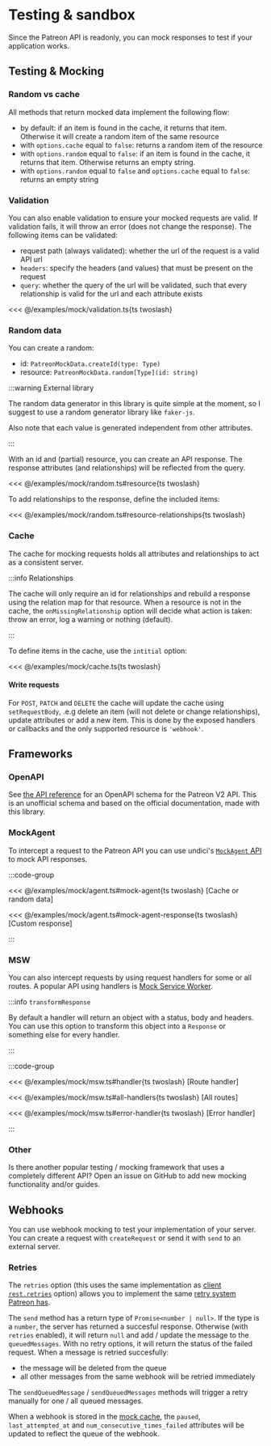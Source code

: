 # Testing & sandbox

Since the Patreon API is readonly, you can mock responses to test if your application works.

## Testing & Mocking

### Random vs cache

All methods that return mocked data implement the following flow:

- by default: if an item is found in the cache, it returns that item. Otherwise it will create a random item of the same resource
- with `options.cache` equal to `false`: returns a random item of the resource
- with `options.random` equal to `false`: if an item is found in the cache, it returns that item. Otherwise returns an empty string.
- with `options.random` equal to `false` and `options.cache` equal to `false`: returns an empty string

### Validation

You can also enable validation to ensure your mocked requests are valid. If validation fails, it will throw an error (does not change the response). The following items can be validated:

- request path (always validated): whether the url of the request is a valid API url
- `headers`: specify the headers (and values) that must be present on the request
- `query`: whether the query of the url will be validated, such that every relationship is valid for the url and each attribute exists

<<< @/examples/mock/validation.ts{ts twoslash}

### Random data

You can create a random:

- id: `PatreonMockData.createId(type: Type)`
- resource: `PatreonMockData.random[Type](id: string)`

:::warning External library

The random data generator in this library is quite simple at the moment, so I suggest to use a random generator library like `faker-js`.

Also note that each value is generated independent from other attributes.

:::

With an id and (partial) resource, you can create an API response.
The response attributes (and relationships) will be reflected from the query.

<<< @/examples/mock/random.ts#resource{ts twoslash}

To add relationships to the response, define the included items:

<<< @/examples/mock/random.ts#resource-relationships{ts twoslash}

### Cache

The cache for mocking requests holds all attributes and relationships to act as a consistent server.

:::info Relationships

The cache will only require an id for relationships and rebuild a response using the relation map for that resource.
When a resource is not in the cache, the `onMissingRelationship` option will decide what action is taken: throw an error, log a warning or nothing (default).

:::

To define items in the cache, use the `intitial` option:

<<< @/examples/mock/cache.ts{ts twoslash}

#### Write requests

For `POST`, `PATCH` and `DELETE` the cache will update the cache using `setRequestBody`, .e.g delete an item (will not delete or change relationships), update attributes or add a new item. This is done by the exposed handlers or callbacks and the only supported resource is `'webhook'`.

## Frameworks

### OpenAPI

See [the API reference](https://patreon.apidocumentation.com/v2-stable/reference) for an OpenAPI schema for the Patreon V2 API.
This is an unofficial schema and based on the official documentation, made with this library.

### MockAgent

To intercept a request to the Patreon API you can use undici's [`MockAgent` API](https://undici.nodejs.org/#/docs/api/MockAgent) to mock API responses.

:::code-group

<<< @/examples/mock/agent.ts#mock-agent{ts twoslash} [Cache or random data]

<<< @/examples/mock/agent.ts#mock-agent-response{ts twoslash} [Custom response]

:::

### MSW

You can also intercept requests by using request handlers for some or all routes. A popular API using handlers is [Mock Service Worker](https://mswjs.io/docs/getting-started).

:::info `transformResponse`

By default a handler will return an object with a status, body and headers. You can use this option to transform this object into a `Response` or something else for every handler.

:::

:::code-group

<<< @/examples/mock/msw.ts#handler{ts twoslash} [Route handler]

<<< @/examples/mock/msw.ts#all-handlers{ts twoslash} [All routes]

<<< @/examples/mock/msw.ts#error-handler{ts twoslash} [Error handler]

:::

### Other

Is there another popular testing / mocking framework that uses a completely different API? Open an issue on GitHub to add new mocking functionality and/or guides.

## Webhooks

You can use webhook mocking to test your implementation of your server. You can create a request with `createRequest` or send it with `send` to an external server.

### Retries

The `retries` option (this uses the same implementation as [client `rest.retries`](../configuration#restretries) option) allows you to implement the same [retry system Patreon has](https://docs.patreon.com/#robust-retries).

The `send` method has a return type of `Promise<number | null>`. If the type is a `number`, the server has returned a succesful response. Otherwise (with `retries` enabled), it will return `null` and add / update the message to the `queuedMessages`. With no retry options, it will return the status of the failed request. When a message is retried succesfully:

- the message will be deleted from the queue
- all other messages from the same webhook will be retried immediately

The `sendQueuedMessage` / `sendQueuedMessages` methods will trigger a retry manually for one / all queued messages.

When a webhook is stored in the [mock cache](#cache), the `paused`, `last_attempted_at` and `num_consecutive_times_failed` attributes will be updated to reflect the queue of the webhook.
